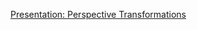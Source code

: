 [Presentation: Perspective Transformations](https://drive.google.com/open?id=1BkttBRVMKK43hVje7rqo9dFaAtd5knUVR81oVAfkzI4)
